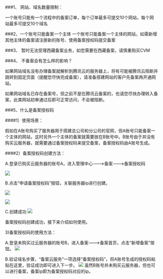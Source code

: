 ###1、	网站、域名数量限制：

一个账号只能有一个流程中的备案订单，每个订单最多可提交10个网站，每个网站最多可提交10个域名

###2、一个账号只能备案一个主体
一个账号只能备案一个主体的网站，如需新增其他主体的备案请注册新的账号、使用备案授权码提交备案

###3、	暂时无法受理西藏备案业务，如您需要在西藏备案，请慎重购买CVM

###4、	不备案会有怎么样的影响？

如果网站域名没有办理备案就解析到腾讯云的服务器上，将有可能被腾讯云阻断并跳转到固定页面（提醒您尽快完成备案），请准备搭建网站的客户先备案再开通网站。

如果网站域名已存在备案号，但之前不是在腾讯云备案的，也请您尽快办理转入备案，此类网站初审通过后即可正常访问，不会被阻断。 

###5、什么是备案授权码

####1）使用场景：

假如在A账号购买了服务器用于搭建总公司和分公司的官网，但A账号只能备案一个主体的网站，这时另外一个主体的备案就需要放在B账号中。B账号由于并没有购买云服务器，就需要通过备案授权码来提交备案，备案授权码由A账号生成。

####2）备案授权码创建方法：

A.登录已购买云服务器的账号A，进入管理中心--->备案--->备案授权码
 
![](https://mc.qcloudimg.com/static/img/a593ab7aceb824d5fe9a9fe448da4285/1.png)

B.点击“申请备案授权码”按钮，关联服务器ip进行创建。
 
![](https://mc.qcloudimg.com/static/img/243f443474db31bb3b4c050edd12660c/2.png)

![](https://mc.qcloudimg.com/static/img/ac40ae1acef3eece4b920993565e1df0/3.png)

C.创建成功
![](https://mc.qcloudimg.com/static/img/5db13ab5b78935806cc5b2134df74277/4.png)
 
备案授权码创建成功，接下来介绍如何使用。

3)备案授权码的使用方法：

A.登录未购买过云服务器的账号B，进入备案--->备案首页，点击“新增备案”按钮。
![](https://mc.qcloudimg.com/static/img/05ab6e370a28745f8168676081d7e345/5.png)

B.验证域名步骤，“备案云服务”一项选择“备案授权码”，将A账号生成的授权码粘贴在这里，验证成功即可进入下一步。
![](https://mc.qcloudimg.com/static/img/06faceb1a315a356c6fd8b871486f1d6/6.jpg)
虽然B账号并未购买云服务器，但也可以进行备案，备案ip即为备案授权码对应的ip。